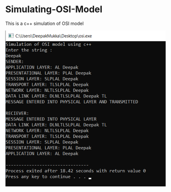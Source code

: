 # Simulating-OSI-Model
This is a c++ simulation of OSI model 

![](https://github.com/Deepakmukka1/Simulating-OSI-Model/blob/main/Annotation%202021-02-15%20181342.png)
